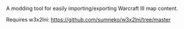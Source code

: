 A modding tool for easily importing/exporting Warcraft III map content. 

Requires w3x2lni: https://github.com/sumneko/w3x2lni/tree/master
